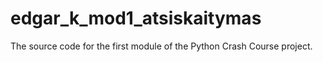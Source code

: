 # edgar_k_mod1_atsiskaitymas
The source code for the first module of the Python Crash Course project.
